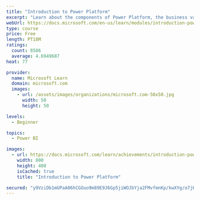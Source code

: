 ```yaml
---
title: "Introduction to Power Platform"
excerpt: "Learn about the components of Power Platform, the business value for customers, and security of the technology."
webUrl: https://docs.microsoft.com/en-us/learn/modules/introduction-power-platform/
type: course
price: Free
length: PT18M
ratings:
  count: 8586
  average: 4.6949687
heat: 77

provider:
  name: Microsoft Learn
  domain: microsoft.com
  images:
    - url: /assets/images/organizations/microsoft.com-50x50.jpg
      width: 50
      height: 50

levels:
  - Beginner

topics:
  - Power BI

images:
  - url: https://docs.microsoft.com/learn/achievements/introduction-power-platform-social.png
    width: 800
    height: 400
    isCached: true
    title: "Introduction to Power Platform"

secured: "y9VziDb1mUPaA06hCGOuo9m89E9J6Gp5jiWOJbYja2FMvfmnKp/kwXYg/o7jKP1oPuf4AF/Ilkx/r2CFRiKT1Zi3MJQ8U2SgRRCYppE4ypBXK3NokZpnFc1v1wFZAEBgiGl/zus542Unvsgi8lb3hd+0ztaEbP+1gD/cd3hOeL7SCqnLI+Y2KIWWC1y+1/b7sDJrabMIq9HgfRWnx9DJYolW2nXKahgj5kvn9st08zVH3+rIsnhjLC1Fs5YwTnM1xgyJQkXlSaKZWGj9pd9qUUx+1ZNoOav/fCR8d7y01fh3qSSJUbDXtwyqh+loGetr4xSd3iKD0AW05InlXxwhRe/0Z2kIi1wbbELFARl/FP1x3BR02vYouvdtnkUllhl81FHmrw/VjnwHGzmxfEBgSkhy23vhGV5vNQ4Md4UMsxA=;CZL+yiWuYDqz9kI9zB8t8A=="
---
```


